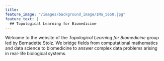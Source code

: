 ```yaml
---
title:
feature_image: "/images/background_image/IMG_5650.jpg"
feature_text: |
  ## Topological Learning for Biomedicine
---
```


Welcome to the website of the *Topological Learning for Biomedicine* group led by Bernadette Stolz. We bridge fields from computational mathematics and data science to biomedicine to answer complex data problems arising in real-life biological systems.
